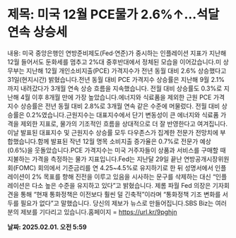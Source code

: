 # **제목: 미국 12월 PCE물가 2.6%↑…석달 연속 상승세**

  내용: 미국 중앙은행인 연방준비제도(Fed·연준)가 중시하는 인플레이션 지표가 지난해 12월 들어서도 둔화세를 멈추고 2%대 중후반대에서 정체된 모습을 이어갔습니다.미 상무부는 지난해 12월 개인소비지출(PCE) 가격지수가 전년 동월 대비 2.6% 상승했다고 31일(현지시간) 밝혔습니다.전년 동월 대비 PCE 가격지수 상승률은 지난해 9월 2.1%까지 내려갔다가 3개월 연속 상승 흐름을 지속했습니다. 전월 대비 상승률도 0.3%로 지난해 4월 이후 8개월 만에 가장 높았습니다.에너지와 식료품을 제외한 근원 PCE 가격지수 상승률은 전년 동월 대비 2.8%로 3개월 연속 같은 수준에 머물렀다. 전월 대비 상승률은 0.2%였습니다.근원지수는 대표지수에서 단기 변동성이 큰 에너지와 식료품 가격을 제외한 지표로, 물가의 기조적인 흐름을 상대적으로 더 잘 반영한다고 여겨집니다.이날 발표된 대표지수 및 근원지수 상승률 모두 다우존스가 집계한 전문가 전망치에 부합했습니다.함께 발표된 작년 12월 명목 소비지출 증가율은 0.7%로 전문가 예상(0.6%)을 웃돌았습니다.PCE 가격지수는 미국 거주자들이 상품과 서비스를 구매할 때 지불하는 가격을 측정하는 물가 지표입니다.Fed는 지난달 29일 끝난 연방공개시장위원회(FOMC) 회의에서 기준금리를 연 4.25~4.5%로 유지하기로 한 뒤 성명서에서 인플레이션이 2% 목표를 향해 진전을 이루고 있음을 시사하는 문구를 삭제하는 대신 “인플레이션은 다소 높은 수준을 유지하고 있다”고 밝혔습니다. 제롬 파월 Fed 의장은 기자회견을 통해 “현재 통화정책은 이전보다 훨씬 덜 긴축적”이라며 “통화정책 기조 변화를 서두를 필요가 없다”고 말했습니다. 당신의 제보가 뉴스로 만들어집니다.SBS Biz는 여러분의 제보를 기다리고 있습니다.홈페이지 = https://url.kr/9pghjn

  **날짜: 2025.02.01. 오전 5:59**